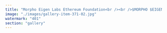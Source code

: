 ```yaml
---
title: "Morpho Eigen Labs Ethereum Foundation<br /><br />$MORPHO $EIGEN $ETH<br /><br />OBVIOUSLY<br /><br />🕳️"
image: "./images/gallery-item-371-02.jpg"
watermark: "401"
section: "gallery"
---
```

